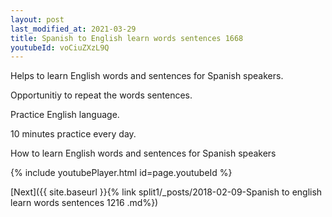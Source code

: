 ```yaml
---
layout: post
last_modified_at: 2021-03-29
title: Spanish to English learn words sentences 1668 
youtubeId: voCiuZXzL9Q
---
```

 
 
Helps to learn English words and sentences for Spanish speakers.

Opportunitiy to repeat the words sentences. 

Practice English language. 
 
10 minutes practice every day. 
 
How to learn English words and sentences for Spanish speakers 
 
{% include youtubePlayer.html id=page.youtubeId %}
 
 
[Next]({{ site.baseurl }}{% link  split1/_posts/2018-02-09-Spanish to english learn words sentences 1216 .md%})
 
